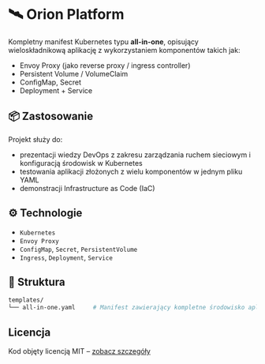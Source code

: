 # 🛰️ Orion Platform

Kompletny manifest Kubernetes typu **all-in-one**, opisujący wieloskładnikową aplikację z wykorzystaniem komponentów takich jak:
- Envoy Proxy (jako reverse proxy / ingress controller)
- Persistent Volume / VolumeClaim
- ConfigMap, Secret
- Deployment + Service

## 📦 Zastosowanie

Projekt służy do:
- prezentacji wiedzy DevOps z zakresu zarządzania ruchem sieciowym i konfiguracją środowisk w Kubernetes
- testowania aplikacji złożonych z wielu komponentów w jednym pliku YAML
- demonstracji Infrastructure as Code (IaC)

## ⚙️ Technologie

- `Kubernetes`
- `Envoy Proxy`
- `ConfigMap`, `Secret`, `PersistentVolume`
- `Ingress`, `Deployment`, `Service`

## 📁 Struktura

```bash
templates/
└── all-in-one.yaml     # Manifest zawierający kompletne środowisko aplikacyjne
```
## Licencja
Kod objęty licencją MIT – [zobacz szczegóły](./LICENSE)
